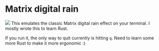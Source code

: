 # Matrix digital rain

![](demo.gif)
This emulates the classic Matrix digital rain effect on your terminal. I mostly wrote this to learn Rust.

If you run it, the only way to quit currently is hitting `q`. Need to learn some more Rust to make it more ergonomic :)
